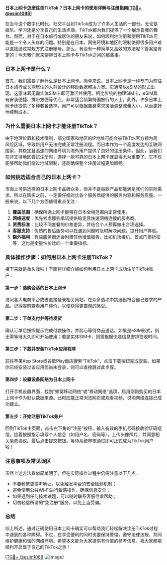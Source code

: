 **日本上网卡怎麽註冊TikTok？日本上网卡的使用详解与注册指南[[TG💪+ @esim1088](https://t.me/s/esim1088)]**

在当今这个数字化时代，社交平台如TikTok成为了许多人生活的一部分。无论是娱乐、学习还是分享自己的生活点滴，TikTok都为我们提供了一个展示自我的舞台。然而，对于在日本旅行或居住的朋友来说，如何顺利地注册和使用TikTok可能是一个令人头疼的问题。特别是在日本，网络环境和地区的限制使得很多用户难以直接通过常规方式注册账号。那么，有没有一种简单又高效的方法呢？答案是肯定的！今天我们就来聊聊日本上网卡与TikTok之间的那些事。

### 日本上网卡是什么？

首先，我们需要了解什么是日本上网卡。简单来说，日本上网卡是一种专门为前往日本旅行或长期居住的人群设计的移动数据解决方案。它通常以eSIM的形式出现，这意味着无需实体SIM卡即可激活并使用。相比传统的物理SIM卡，eSIM具有安装便捷、携带方便等优点，非常适合频繁跨国旅行的人士。此外，许多日本上网卡还提供了多种套餐选择，用户可以根据自身需求灵活调整流量大小，从而更好地控制成本。

### 为什么需要日本上网卡才能注册TikTok？

由于地理位置和技术限制，部分国家和地区的IP地址可能会被TikTok官方视为高风险区域，导致新用户无法完成正常注册流程。而日本作为一个高度发达的互联网国家，其稳定且高速的网络环境为海外用户提供了良好的注册条件。因此，当我们在非支持地区尝试注册时，选择一款可靠的日本上网卡就显得尤为重要了。它不仅能够帮助我们绕过地域限制，还能确保整个注册过程更加顺畅。

### 如何挑选适合自己的日本上网卡？

市面上可供选择的日本上网卡品牌众多，但并不是每款产品都能满足我们的实际需求。所以在购买之前，一定要仔细对比各个服务商提供的服务内容和服务质量。一般来说，以下几个方面值得重点关注：

1. **覆盖范围**：确保所选上网卡能够在日本全境范围内正常使用。
2. **网络速度**：优先考虑那些承诺提供稳定且快速网络连接的服务商。
3. **资费标准**：比较不同套餐的价格差异，并结合个人预算做出合理选择。
4. **客服支持**：优质的售后服务可以在遇到问题时及时解决问题，提升用户体验。
5. **额外福利**：有些服务商还会附赠其他增值服务，比如机场接机、景点门票折扣等，这也是衡量性价比的一个重要指标。

### 具体操作步骤：如何用日本上网卡注册TikTok？

接下来就是重头戏啦！下面将详细介绍如何利用日本上网卡成功注册TikTok账户：

#### 第一步：选购合适的日本上网卡
访问各大电商平台或者直接登录相关网站，在众多选项中挑选出符合自己要求的产品。记得提前查看用户评价，以便获得更直观的感受。

#### 第二步：下单支付并等待发货
确认订单后按照提示完成付款操作，并耐心等待商品送达。如果是eSIM形式，则无需等待太久即可开始使用；若是实体SIM卡，则需根据快递信息安排签收时间。

#### 第三步：下载并安装TikTok应用程序
前往苹果App Store或谷歌Play商店搜索“TikTok”，点击下载按钮完成安装。如果你已经安装过该应用但尚未登录，则可以直接跳过此步骤。

#### 第四步：设置设备网络为日本上网卡
打开手机设置界面，找到“蜂窝移动网络”或“移动网络”选项，启用刚刚购买的日本上网卡作为默认数据来源。此时应能正常浏览网页或观看视频，说明网络连接已成功建立。

#### 第五步：开始注册TikTok账户
回到TikTok主页面，点击右下角的“注册”按钮，输入有效的手机号码接收验证码短信。接着按照指示填写个人信息（如用户名、密码等），上传头像照片，并同意相关条款协议。最后点击提交按钮，等待系统审核通过即可正式成为TikTok用户啦！

### 注意事项及常见误区

虽然上述方法看似简单明了，但在实际操作过程中仍需注意以下几点：
- 不要频繁更换IP地址，以免触发平台的安全检测机制；
- 避免使用公共Wi-Fi进行敏感操作，确保信息安全；
- 如果遇到任何技术难题，可以随时联系客服寻求帮助；
- 切勿轻信所谓的“免注册”服务，以免上当受骗。

### 总结

综上所述，通过正确使用日本上网卡确实可以帮助我们轻松解决注册TikTok过程中遇到的各种障碍。不过，在享受便利的同时也要保持警惕，遵守法律法规，共同维护健康和谐的网络环境。希望本文能为大家提供有价值的参考信息，祝大家都能顺利开启属于自己的TikTok之旅！

[[TG💪+ @esim1088](https://t.me/s/esim1088) ![Image](https://i.postimg.cc/4NQfJmqS/Snipaste-2025-05-13-00-14-12.png)]